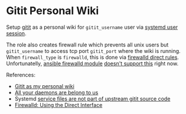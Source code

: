 # Gitit Personal Wiki

Setup [gitit](http://github.com/jgm/gitit/tree/master/) as a personal wiki for
`gitit_username` user via
[systemd user session](https://wiki.archlinux.org/index.php/Systemd/User).

The role also creates firewall rule which prevents all unix users but
`gitit_username` to access tcp port `gitit_port` where the wiki is running.
When `firewall_type` is `firewalld`, this is done via [firewalld direct
rules](https://firewalld.org/documentation/man-pages/firewalld.direct).
Unfortunatelly, [ansible firewalld
module](https://docs.ansible.com/ansible/latest/modules/firewalld_module.html)
[doesn't support this](https://github.com/ansible/ansible/issues/21439) right
now.

References:

* [Gitit as my personal wiki](https://nathantypanski.com/blog/2014-07-09-personal-wiki.html)
* [All your daemons are belong to us](https://nathantypanski.com/blog/2014-07-25-all-your-daemons.html)
* Systemd [service files are not part of upstream
  gitit source code](https://github.com/jgm/gitit/issues/503)
* [Firewalld: Using the Direct Interface](https://access.redhat.com/documentation/en-us/red_hat_enterprise_linux/7/html/security_guide/using_the_direct_interface)
